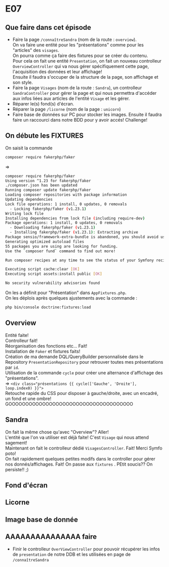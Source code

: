 # E07

## Que faire dans cet épisode

* Faire la page ``` /connaîtreSandra ``` (nom de la route : ``` overview ```).  
On va faire une entité pour les "présentations" comme pour les "articles" des ``` visages ```.  
On pourra comme ça faire des fixtures pour se créer du contenu.  
Pour cela on fait une entité ``` Presentation ```, on fait un nouveau controlleur ``` OverviewController ``` qui va nous gérer spécifiquement cette page, l'acquisition des données et leur affichage!  
Ensuite il faudra s'occuper de la structure de la page, son affichage et son style.  
* Faire la page ``` Visages ``` (nom de la route : ``` Sandra ```), un controlleur ``` SandraController ``` pour gérer la page et qui nous permettra d'accéder aux infos liées aux articles de l'entité ``` Visage ``` et les gérer.  
* Réparer le(s) fond(s) d'écran.
* Réparer la page ``` /licorne ``` (nom de la page : ``` unicorn ```)
* Faire base de données sur PC pour stocker les images. Ensuite il faudra faire un raccourci dans notre BDD pour y avoir accés! Challenge!  

## On débute les FIXTURES

On saisit la commande 
```bash
composer require fakerphp/faker
```
=> 

```bash
composer require fakerphp/faker
Using version ^1.23 for fakerphp/faker
./composer.json has been updated
Running composer update fakerphp/faker
Loading composer repositories with package information
Updating dependencies
Lock file operations: 1 install, 0 updates, 0 removals
  - Locking fakerphp/faker (v1.23.1)
Writing lock file
Installing dependencies from lock file (including require-dev)
Package operations: 1 install, 0 updates, 0 removals
  - Downloading fakerphp/faker (v1.23.1)
  - Installing fakerphp/faker (v1.23.1): Extracting archive
Package sensio/framework-extra-bundle is abandoned, you should avoid using it. Use Symfony instead.
Generating optimized autoload files
55 packages you are using are looking for funding.
Use the `composer fund` command to find out more!

Run composer recipes at any time to see the status of your Symfony recipes.

Executing script cache:clear [OK]
Executing script assets:install public [OK]

No security vulnerability advisories found
```

On les a définit pour "Présentation" dans ``` AppFixtures.php ```.  
On les déplois après quelques ajustements avec la commande :  

```bash
php bin/console doctrine:fixtures:load
```

## Overview

Entité faite!  
Controlleur fait!  
Réorganisation des fonctions etc... Fait!  
Installation de ``` Faker ``` et fixtures faits!  
Création de ma demande DQL/QueryBuilder personnalisée dans le Repository ``` PresentationRepository ``` pour retrouver toutes mes présentations par ``` id ```.  
Utilisation de la commande ``` cycle ``` pour créer une alternance d'affichage des "présentations".  
=> ``` <div class="présentations {{ cycle(['Gauche', 'Droite'], loop.index0) }}"> ```  
Retouche rapide du CSS pour disposer à gauche/droite, avec un encadré, un fond et une ombre!
GOOOOOOOOOOOOOOOOOOOOOOOOOOOOOOOOOOOOO

## Sandra

On fait la même chose qu'avec "Overview"? Aller!  
L'entité que l'on va utiliser est déjà faite! C'est ``` Visage ``` qui nous attend sagement!  
Maintenant on fait le controlleur dédié ``` VisagesController ```. Fait! Merci Symfo poto!  
On fait rapidement quelques petites modifs dans le controller pour gérer nos donnés/affichages. Fait!
On passe aux ``` fixtures ``` . PEtit soucis?? On persiste!! ;)

## Fond d'écran

## Licorne

## Image base de donnée

## AAAAAAAAAAAAAAA faire

* Finir le controlleur ``` OverViewController ``` pour pouvoir récupérer les infos de ``` presentation ``` de notre DDB et les utilisées en page de ``` /connaîtreSandra ```
